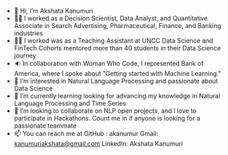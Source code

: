 - 👋 Hi, I’m Akshata Kanumuri
- 👩‍💻 I worked as a Decision Scientist, Data Analyst, and Quantitative Associate in Search Advertising, Pharmaceutical, Finance, and Banking industries
- 👩‍🏫 I worked was as a Teaching Assistant at UNCC Data Science and FinTech Cohorts mentored more than 40 students in their Data Science journey
- 🔉 In collaboration with Woman Who Code, I represented Bank of America, where I spoke about "Getting started with Machine Learning."
- 👀 I’m interested in Natural Language Processing and passionate about Data Science
- 🌱 I’m currently learning looking for advancing my knowledge in Natural Language Processing and Time Series
- 💞️ I’m looking to collaborate on NLP open projects, and I love to participate in Hackathons. Count me in if anyone is looking for a passionate teammate
- 📫 You can reach me at GitHub : akanumur Gmail: kanumuriakshata@gmail.com LinkedIn: Akshata Kanumuri

<!---
akanumur/akanumur is a ✨ special ✨ repository because its `README.md` (this file) appears on your GitHub profile.
You can click the Preview link to take a look at your changes.
--->
